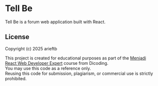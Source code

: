 # Tell Be
Tell Be is a forum web application built with React.


## License

Copyright (c) 2025 arieftb

This project is created for educational purposes as part of
the [Menjadi React Web Developer Expert](https://www.dicoding.com/academies/418/)
course from Dicoding.  
You may use this code as a reference only.  
Reusing this code for submission, plagiarism, or commercial use is strictly prohibited.